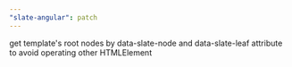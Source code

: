 ```yaml
---
"slate-angular": patch
---
```


get template's root nodes by data-slate-node and data-slate-leaf attribute to avoid operating other HTMLElement

